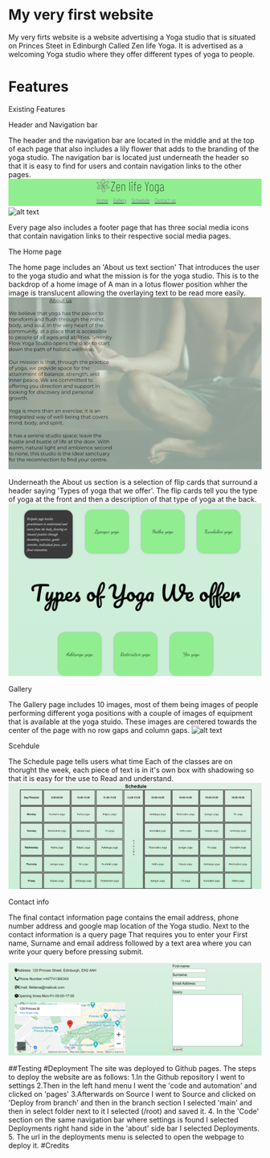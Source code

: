 # My very first website

My very firts website is a website advertising a Yoga studio that is situated on Princes Steet in Edinburgh Called Zen life Yoga. It is advertised as a welcoming Yoga studio where they offer different types of yoga to people. 

# Features

Existing Features

Header and Navigation bar

The header and the navigation bar are located in the middle and at the top of each page that also includes a lily flower that adds to the branding of the yoga studio. The navigation bar is located just underneath the header so that it is easy to find for users and contain navigation links to the other pages.
![alt text](</Read Me images/Header.png>)
![alt text](/Read%20Me%20images/Footer.png>)

Every page also includes a footer page that has three social media icons that contain navigation links to their respective social media pages.

The Home page

The home page includes an 'About us text section' That introduces the user to the yoga studio and what the mission is for the yoga studio. This is to the backdrop of a home image of A man in a lotus flower position whher the image is translucent allowing the overlaying text to be read more easily.
![alt text](<About us home page image.png>)


Underneath the About us section is a selection of flip cards that surround a header saying 'Types of yoga that we offer'. The flip cards tell you the type of yoga at the front and then a description of that type of yoga at the back.
![alt text](</Read Me images/Yoga flip cards photo.png>)

Gallery

The Gallery page includes 10 images, most of them being images of people performing different yoga positions with a couple of images of equipment that is available at the yoga stuido. These images are centered towards the center of the page with no row gaps and column gaps.
![alt text](</Read Me images/Gallery Section.png>)

Scehdule

The Schedule page tells users what time Each of the classes are on thorught the week, each piece of text is in it's own box with shadowing so that it is easy for the use to Read and understand.
![alt text](/Read%20Me%20images/Schedule.png)

Contact info

The final contact information page contains the email address, phone number address and google map location of the Yoga studio. Next to the contact information is a query page That requires you to enter your First name, Surname and email address followed by a text area where you can write your query before pressing submit.

![alt text](/Read%20Me%20images/Contact%20info%20page.png)

##Testing
#Deployment
    The site was deployed to Github pages. The steps to deploy the website are as follows:
        1.In the Github repository I went to settings
        2.Then in the left hand menu I went the 'code and automation' and clicked on 'pages'
        3.Afterwards on Source I went to Source and clicked on 'Deploy from branch' and then in the branch section I selected 'main' and then in select folder next to it I selected (/root) and saved it.
        4. In the 'Code' section on the same navigation bar where settings is found I selected Deployments right hand side in the 'about' side bar I selected Deployments.
        5. The url in the deployments menu is selected to open the webpage to deploy it.
#Credits

